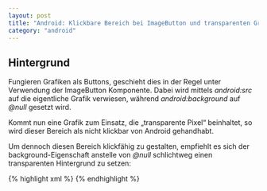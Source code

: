 ```yaml
---
layout: post
title: "Android: Klickbare Bereich bei ImageButton und transparenten Grafiken"
category: "android"
---
```




## Hintergrund

Fungieren Grafiken als Buttons, geschieht dies in der Regel unter Verwendung der ImageButton Komponente. Dabei wird mittels <em>android:src</em> auf die eigentliche Grafik verwiesen, während <em>android:background</em> auf <em>@null</em> gesetzt wird.

Kommt nun eine Grafik zum Einsatz, die „transparente Pixel“ beinhaltet, so wird dieser Bereich als nicht klickbar von Android gehandhabt.

Um dennoch diesen Bereich klickfähig zu gestalten, empfiehlt es sich der background-Eigenschaft anstelle von <em>@null</em> schlichtweg einen transparenten Hintergrund zu setzen:

{% highlight xml %}
<ImageButton
        android:id="@+id/btn_menu"
        android:layout_width="wrap_content"
        android:layout_height="wrap_content"
        android:src="@drawable/menu"
        android:background="@android:color/transparent" />
{% endhighlight %}

